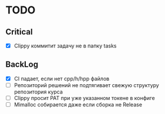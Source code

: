 # TODO

## Critical
- [x] Clippy коммитит задачу не в папку tasks

## BackLog
- [x] CI падает, если нет cpp/h/hpp файлов
- [ ] Репозиторий решений не подтягивает свежую структуру репозитория курса
- [ ] Clippy просит PAT при уже указанном токене в конфиге
- [ ] Mimalloc собирается даже если сборка не Release
